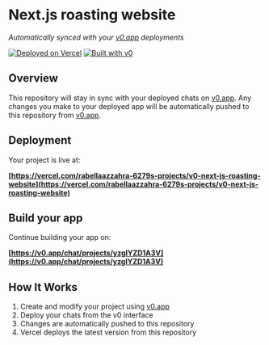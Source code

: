 # Next.js roasting website

*Automatically synced with your [v0.app](https://v0.app) deployments*

[![Deployed on Vercel](https://img.shields.io/badge/Deployed%20on-Vercel-black?style=for-the-badge&logo=vercel)](https://vercel.com/rabellaazzahra-6279s-projects/v0-next-js-roasting-website)
[![Built with v0](https://img.shields.io/badge/Built%20with-v0.app-black?style=for-the-badge)](https://v0.app/chat/projects/yzgIYZD1A3V)

## Overview

This repository will stay in sync with your deployed chats on [v0.app](https://v0.app).
Any changes you make to your deployed app will be automatically pushed to this repository from [v0.app](https://v0.app).

## Deployment

Your project is live at:

**[https://vercel.com/rabellaazzahra-6279s-projects/v0-next-js-roasting-website](https://vercel.com/rabellaazzahra-6279s-projects/v0-next-js-roasting-website)**

## Build your app

Continue building your app on:

**[https://v0.app/chat/projects/yzgIYZD1A3V](https://v0.app/chat/projects/yzgIYZD1A3V)**

## How It Works

1. Create and modify your project using [v0.app](https://v0.app)
2. Deploy your chats from the v0 interface
3. Changes are automatically pushed to this repository
4. Vercel deploys the latest version from this repository